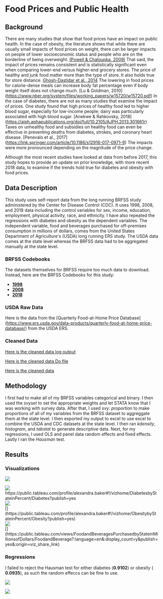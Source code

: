 # Food Prices and Public Health

## Background
There are many studies that show that food prices have an impact on public health. In the case of obesity, the literature shows that while there are usually small impacts of food prices on weight, there can be larger impacts on people of lower socioeconomic status and people who are on the borderline of being overweight. [(Powell & Chaloupka, 2009)](https://www.ncbi.nlm.nih.gov/pmc/articles/PMC2879182/) That said, the impact of prices remains consistent and is statistically significant even when comparing lower-end versus higher-end grocery stores. The price of healthy and junk food matter more than the type of store. It also holds true for store distance. [Ghosh-Dastidar et al., 2014](https://www.ncbi.nlm.nih.gov/pmc/articles/PMC4205193/) The lowering in food prices for calorie-dense meals can increase body fat percentage even if body weight itself does not change much. [Lu & Goldman, 2010] (https://www.nber.org/system/files/working_papers/w15720/w15720.pdf) In the case of diabetes, there are not as many studies that examine the impact of prices. One study found that high prices of healthy food led to higher blood sugar, especially for low-income people; dairy was particularly associated with high blood sugar. [Anekwe & Rahkovsky, 2018] (https://ajph.aphapublications.org/doi/full/10.2105/AJPH.2013.301661r) Taxes on unhealthy food and subsidies on healthy food can even be effective in preventing deaths from diabetes, strokes, and coronary heart disease. [Penevalo et al., 2017] (https://link.springer.com/article/10.1186/s12916-017-0971-9) The impacts were more pronounced depending on the magnitude of the price change.

Although the most recent studies have looked at data from before 2017, this study hopes to provide an update on prior knowledge, with more recent 2018 data, to examine if the trends hold true for diabetes and obesity with food prices.

## Data Description

This study uses self-report data from the long running BRFSS study administered by the Center for Disease Control (CDC). It uses 1998, 2008, and 2018 data including the control variables for sex, income, education, employment, physical activity, race, and ethnicity. I have also repeated the regressions with diabetes and obesity as the dependent variables. The independent variable, food and beverages purchased for off-premises consumption in millions of dollars, comes from the United States Department of Agriculture's (USDA) long running ERS study. The USDA data comes at the state level whereas the BRFSS data had to be aggregated manually at the state level. 

### BRFSS Codebooks

The datasets themselves for BRFSS require too much data to download. Instead, here are the BRFSS Codebooks for this study: 
- [**1998**](https://www.cdc.gov/brfss/annual_data/1998/pdf/Codebook_98.pdf) 
- [**2008**](https://www.cdc.gov/brfss/annual_data/2008/pdf/codebook08.pdf) 
- [**2018**](https://www.cdc.gov/brfss/annual_data/2018/pdf/codebook18_llcp-v2-508.pdf)

### USDA Raw Data

Here is the data from the [Quarterly Food-at-Home Price Database] (https://www.ers.usda.gov/data-products/quarterly-food-at-home-price-database/) from the USDA ERS.

### Cleaned Data
[Here is the cleaned data log output](BRFSSproportionsv2.smcl)

[Here is the cleaned data Do file](https://github.com/bakeralexan/Pepperdine-2020-Econometrics/blob/main/BRFSS%20proportionsv2.do)

[Here is the cleaned data](https://github.com/bakeralexan/Pepperdine-2020-Econometrics/blob/main/BRFSS%20proportionsv2.dta)

## Methodology
I first had to make all of my BRFSS variables categorical and binary. I then used the _svyset_ to set the appropriate weights and let STATA know that I was working with survey data. After that, I used _svy: proportion_ to make proportions of all of my variables from the BRFSS dataset to aggreggate them at the state level. I then exported my output to excel to use excel to combine the USDA and CDC datasets at the state level. I then ran _kdensity_, _histogram_, and _tabstat_ to generate descriptive data. Next, for my regressions, I used OLS and panel data random effects and fixed effects. Lastly I ran the _Hausman_ test.

## Results

### Visualizations

![](https://github.com/bakeralexan/Pepperdine-2020-Econometrics/blob/main/Race%20%26%20Ethnicity%20by%20Year.jpg)


<div class='tableauPlaceholder' id='viz1606301456209' style='position: relative'><noscript><a href='#'><img alt=' ' src='https:&#47;&#47;public.tableau.com&#47;static&#47;images&#47;Di&#47;DiabetesbyStateinPercent&#47;Diabetes&#47;1_rss.png' style='border: none' /></a></noscript><object class='tableauViz'  style='display:none;'><param name='host_url' value='https%3A%2F%2Fpublic.tableau.com%2F' /> <param name='embed_code_version' value='3' /> <param name='site_root' value='' /><param name='name' value='DiabetesbyStateinPercent&#47;Diabetes' /><param name='tabs' value='no' /><param name='toolbar' value='yes' /><param name='static_image' value='https:&#47;&#47;public.tableau.com&#47;static&#47;images&#47;Di&#47;DiabetesbyStateinPercent&#47;Diabetes&#47;1.png' /> <param name='animate_transition' value='yes' /><param name='display_static_image' value='yes' /><param name='display_spinner' value='yes' /><param name='display_overlay' value='yes' /><param name='display_count' value='yes' /><param name='language' value='en' /><param name='filter' value='publish=yes' /></object></div>
https://public.tableau.com/profile/alexandra.baker#!/vizhome/DiabetesbyStateinPercent/Diabetes?publish=yes

<div class='tableauPlaceholder' id='viz1606301374169' style='position: relative'><noscript><a href='#'><img alt=' ' src='https:&#47;&#47;public.tableau.com&#47;static&#47;images&#47;Ob&#47;ObesitybyStateinPercent&#47;Obesity&#47;1_rss.png' style='border: none' /></a></noscript><object class='tableauViz'  style='display:none;'><param name='host_url' value='https%3A%2F%2Fpublic.tableau.com%2F' /> <param name='embed_code_version' value='3' /> <param name='site_root' value='' /><param name='name' value='ObesitybyStateinPercent&#47;Obesity' /><param name='tabs' value='no' /><param name='toolbar' value='yes' /><param name='static_image' value='https:&#47;&#47;public.tableau.com&#47;static&#47;images&#47;Ob&#47;ObesitybyStateinPercent&#47;Obesity&#47;1.png' /> <param name='animate_transition' value='yes' /><param name='display_static_image' value='yes' /><param name='display_spinner' value='yes' /><param name='display_overlay' value='yes' /><param name='display_count' value='yes' /><param name='language' value='en' /><param name='filter' value='publish=yes' /></object></div>
[](https://public.tableau.com/profile/alexandra.baker#!/vizhome/ObesitybyStateinPercent/Obesity?publish=yes)

<div class='tableauPlaceholder' id='viz1606301430900' style='position: relative'><noscript><a href='#'><img alt=' ' src='https:&#47;&#47;public.tableau.com&#47;static&#47;images&#47;Fo&#47;FoodandBeveragesPurchasedbyStateinMillionsofDollars&#47;FoodandBeverage&#47;1_rss.png' style='border: none' /></a></noscript><object class='tableauViz'  style='display:none;'><param name='host_url' value='https%3A%2F%2Fpublic.tableau.com%2F' /> <param name='embed_code_version' value='3' /> <param name='site_root' value='' /><param name='name' value='FoodandBeveragesPurchasedbyStateinMillionsofDollars&#47;FoodandBeverage' /><param name='tabs' value='no' /><param name='toolbar' value='yes' /><param name='static_image' value='https:&#47;&#47;public.tableau.com&#47;static&#47;images&#47;Fo&#47;FoodandBeveragesPurchasedbyStateinMillionsofDollars&#47;FoodandBeverage&#47;1.png' /> <param name='animate_transition' value='yes' /><param name='display_static_image' value='yes' /><param name='display_spinner' value='yes' /><param name='display_overlay' value='yes' /><param name='display_count' value='yes' /><param name='language' value='en' /><param name='filter' value='publish=yes' /></object></div>
[](https://public.tableau.com/views/FoodandBeveragesPurchasedbyStateinMillionsofDollars/FoodandBeverage?:language=en&:display_count=y&publish=yes&:origin=viz_share_link)


### Regressions

I failed to reject the Hausman test for either diabetes (**0.9102**) or obesity ( **0.0935**), as such the random effeccs can be fine to use.

![](https://github.com/bakeralexan/Pepperdine-2020-Econometrics/blob/main/Screen%20Shot%202020-11-25%20at%205.27.00%20AM.jpg)

![](https://github.com/bakeralexan/Pepperdine-2020-Econometrics/blob/main/Screen%20Shot%202020-11-25%20at%205.30.27%20AM.jpg)

